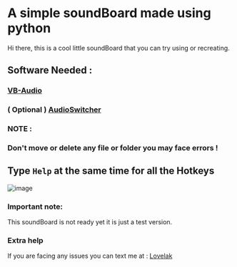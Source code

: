 # A simple soundBoard made using python
Hi there, this is a cool little soundBoard that you can try using or recreating.

## **Software Needed :** 
### [VB-Audio](https://vb-audio.com/Cable/) <br>
### ( Optional ) [AudioSwitcher](https://audioswit.ch/download/latest)
### **NOTE :**   
### **Don't move or delete any file or folder you may face errors !**
## Type `Help` at the same time for all the Hotkeys


![image](https://cdn.discordapp.com/attachments/1202916368358441031/1299622381299695657/image.png?ex=672b0e29&is=6729bca9&hm=c3d0896e3001619867fa7c0fe9bf1bad6486936bfb826a39e02c11ec10440e6c&)

### **Important note:**
This soundBoard is not ready yet it is just a test version.

### **Extra help**
If you are facing any issues you can text me at : [Lovelak](http://lovelak.info)
